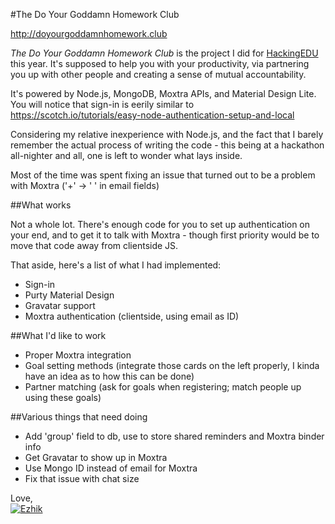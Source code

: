 #The Do Your Goddamn Homework Club

http://doyourgoddamnhomework.club

*The Do Your Goddamn Homework Club* is the project I did for [HackingEDU](http://hackingedu.co) this year. It's supposed to help you with your productivity, via partnering you up with other people and creating a sense of mutual accountability. 

It's powered by Node.js, MongoDB, Moxtra APIs, and Material Design Lite. You will notice that sign-in is eerily similar to https://scotch.io/tutorials/easy-node-authentication-setup-and-local

Considering my relative inexperience with Node.js, and the fact that I barely remember the actual process of writing the code - this being at a hackathon all-nighter and all, one is left to wonder what lays inside.

Most of the time was spent fixing an issue that turned out to be a problem with Moxtra ('+' -> ' ' in email fields)

##What works

Not a whole lot. There's enough code for you to set up authentication on your end, and to get it to talk with Moxtra - though first priority would be to move that code away from clientside JS.

That aside, here's a list of what I had implemented:

* Sign-in
* Purty Material Design
* Gravatar support
* Moxtra authentication (clientside, using email as ID)

##What I'd like to work

* Proper Moxtra integration
* Goal setting methods (integrate those cards on the left properly, I kinda have an idea as to how this can be done)
* Partner matching (ask for goals when registering; match people up using these goals)

##Various things that need doing

* Add 'group' field to db, use to store shared reminders and Moxtra binder info
* Get Gravatar to show up in Moxtra
* Use Mongo ID instead of email for Moxtra
* Fix that issue with chat size

Love,  
[![Ezhik](http://i.imgur.com/mZIlGu7.png "Ezhik")](http://ezhik.me)
